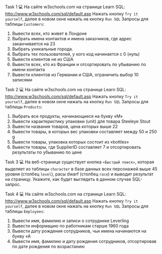 Task 1 💻
На сайте w3schools.com на странице Learn SQL: http://www.w3schools.com/sql/default.asp
Нажать кнопку `Try it yourself`,  далее в новом окне нажать на кнопку  `Run SQL`
Запросы для таблицы `Customers`:

1. Вывести всех, кто живет в Лондоне
2. Выбрать имена контактов и имена заказчиков, где адрес заканчивается на 23
3. Выбрать уникальные города.
4. Выбрать тех пользователей, у кого код начинается с 0 (нуль)
5. Вывести клиентов не из США
6. Вывести всех, кто из Франции и отсортировать по убыванию по имени контакта
7. Вывести клиентов из Германии и США, ограничить выбор 10 записями

Task 2 💻
На сайте w3schools.com на странице Learn SQL: http://www.w3schools.com/sql/default.asp
Нажать кнопку `Try it yourself`,  далее в новом окне нажать на кнопку  `Run SQL`
Запросы для таблицы `Products`:

1. Выбрать все продукты, начинающиеся на букву «М»
2. Вывести характеристику упаковки (unit) для товара Steeleye Stout
3. Вывести названия товаров, цена которых выше 22
4. Вывести товары, в которых вес упаковки составляет между 50 и 250 g   
5. Вывести товары, упаковка которых состоит из «bottles»
6. Вывести товары, где SupplierID составляет 7 и отсортировать результаты по убыванию по цене

Task 3 💻
На веб-странице существует кнопка `«Быстрый поиск»`, 
которая выделяет из таблицы `character` в базе данных всех персонажей выше 45 уровня (столбец `level`),
расы dwarf (столбец `race`) и выводит результат на страницу.
Укажите, как будет выглядеть в данном случае SQL-запрос.

Task 4 💻
На сайте w3schools.com на странице Learn SQL: http://www.w3schools.com/sql/default.asp
Нажать кнопку `Try it yourself`,  далее в новом окне нажать на кнопку  `Run SQL`
Запросы для таблицы `Employees`:

1. Вывести имя, фамилию и записи о сотруднике Leverling
2. Вывести информацию по работникам старше 1960 года
3. Вывести  дату рождения сотрудников, чьи имена начинаются на букву «А
4. Вывести имя, фамилию и дату рождения сотрудников, отсортировав по дате рождения по возрастанию
